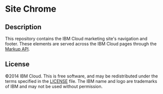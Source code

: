 # Site Chrome
## Description
This repository contains the IBM Cloud marketing site's navigation and footer. These elements are served across the IBM Cloud pages through the [Markup API](https://github.com/mmwtsn/markup-api).


## License
©2014 IBM Cloud. This is free software, and may be redistributed under the terms specified in the [LICENSE](https://github.com/mmwtsn/markup-api/blob/master/LICENSE) file. The IBM name and logo are trademarks of IBM and may not be used without permission.
